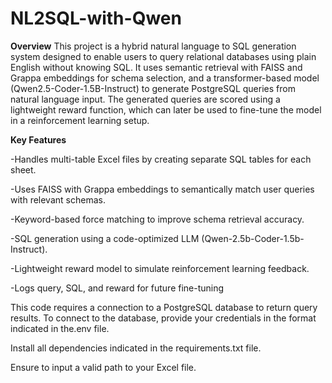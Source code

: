 # NL2SQL-with-Qwen
**Overview**
This project is a hybrid natural language to SQL generation system designed to enable users to query relational databases using plain English without knowing SQL. It uses semantic retrieval with FAISS and Grappa embeddings for schema selection, and a transformer-based model (Qwen2.5-Coder-1.5B-Instruct) to generate PostgreSQL queries from natural language input. The generated queries are scored using a lightweight reward function, which can later be used to fine-tune the model in a reinforcement learning setup.

**Key Features**

-Handles multi-table Excel files by creating separate SQL tables for each sheet.

-Uses FAISS with Grappa embeddings to semantically match user queries with relevant schemas.

-Keyword-based force matching to improve schema retrieval accuracy.

-SQL generation using a code-optimized LLM (Qwen-2.5b-Coder-1.5b-Instruct).

-Lightweight reward model to simulate reinforcement learning feedback.

-Logs query, SQL, and reward for future fine-tuning


This code requires a connection to a PostgreSQL database to return query results. To connect to the database, provide your credentials in the format indicated in the.env file.

Install all dependencies indicated in the requirements.txt file.

Ensure to input a valid path to your Excel file.
